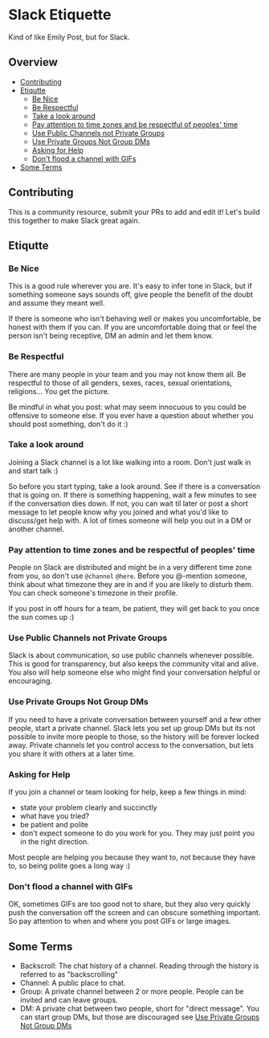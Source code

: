 # Slack Etiquette
Kind of like Emily Post, but for Slack.

## Overview

* [Contributing](#contributing)
* [Etiqutte](#etiqutte)
    * [Be Nice](#be-nice)
    * [Be Respectful](#be-respectful)
    * [Take a look around](#take-a-look-around)
    * [Pay attention to time zones and be respectful of peoples' time](#pay-attention-to-time-zones-and-be-respectful-of-peoples-time)
    * [Use Public Channels not Private Groups](#use-public-channels-not-private-groups)
    * [Use Private Groups Not Group DMs](#use-private-groups-not-group-dms)
    * [Asking for Help](#asking-for-help)
    * [Don't flood a channel with GIFs](#dont-flood-a-channel-with-gifs)
* [Some Terms](#some-terms)


## Contributing

This is a community resource, submit your PRs to add and edit it! Let's build this together to make Slack great again.

## Etiqutte

### Be Nice

This is a good rule wherever you are. It's easy to infer tone in Slack, but if something someone says
sounds off, give people the benefit of the doubt and assume they meant well.

If there is someone who isn't behaving well or makes you uncomfortable, be honest with them if you can.
If you are uncomfortable doing that or feel the person isn't being receptive, DM an admin and let them know.

### Be Respectful

There are many people in your team and you may not know them all. Be respectful to those of
all genders, sexes, races, sexual orientations, religions... You get the picture.

Be mindful in what you post: what may seem innocuous to you could be offensive to someone else.
If you ever have a question about whether you should post something, don't do it :)


### Take a look around

Joining a Slack channel is a lot like walking into a room. Don't just walk in and start talk :)

So before you start typing, take a look around. See if there is a conversation that is going on.
If there is something happening, wait a few minutes to see if the conversation dies down. If not,
you can wait til later or post a short message to let people know why you joined and what you'd like
to discuss/get help with. A lot of times someone will help you out in a DM or another channel.


### Pay attention to time zones and be respectful of peoples' time

People on Slack are distributed and might be in a very different time zone from you, so don't use `@channel`
`@here`. Before you @-mention someone, think about what timezone they are in and if you are likely to disturb them.
You can check someone's timezone in their profile.

If you post in off hours for a team, be patient, they will get back to you once the sun comes up :)

### Use Public Channels not Private Groups

Slack is about communication, so use public channels whenever possible. This is good for transparency,
but also keeps the community vital and alive. You also will help someone else who might find your conversation
helpful or encouraging.

### Use Private Groups Not Group DMs

If you need to have a private conversation between yourself and a few other people, start a private channel.
Slack lets you set up group DMs but its not possible to invite more people to those, so the history will be
forever locked away. Private channels let you control access to the conversation, but lets you share it
with others at a later time.

### Asking for Help

If you join a channel or team looking for help, keep a few things in mind:

* state your problem clearly and succinctly
* what have you tried?
* be patient and polite
* don't expect someone to do you work for you. They may just point you in the right direction.

Most people are helping you because they want to, not because they have to, so being polite goes a long way :)

### Don't flood a channel with GIFs

OK, sometimes GIFs are too good not to share, but they also very quickly push the conversation off the screen
and can obscure something important. So pay attention to when and where you post GIFs or large images.


## Some Terms

 * Backscroll: The chat history of a channel. Reading through the history is referred to as "backscrolling"
 * Channel: A public place to chat.
 * Group: A private channel between 2 or more people. People can be invited and can leave groups.
 * DM: A private chat between two people, short for "direct message". You can start group DMs, but those are discouraged
 see [Use Private Groups Not Group DMs](#use-private-groups-not-group-dms)

